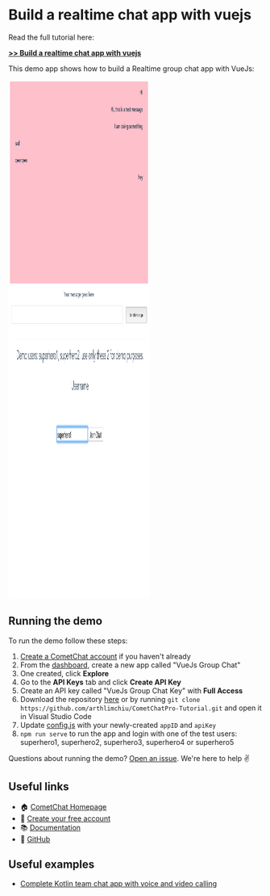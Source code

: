 # Build a realtime chat app with vuejs

Read the full tutorial here:

[**>> Build a realtime chat app with vuejs**](https://paper.dropbox.com/doc/Build-a-modern-Android-chat-app-with-Kotlin--AXnKQvBG15aDT9uHJiOgeIblAg-RkqBGaoZOAfzHR1ARj3Hs)

This demo app shows how to build a Realtime group chat app with VueJs:

<img src="screenshots/screenshot_1.png" height="512" width="280"> <img src="screenshots/screenshot_2.png" height="512" width="280">

## Running the demo

To run the demo follow these steps:

1. [Create a CometChat account](https://app.cometchat.com) if you haven't already
2. From the [dashboard](https://app.cometchat.com/#/apps), create a new app called "VueJs Group Chat"
3. One created, click **Explore**
4. Go to the **API Keys** tab and click **Create API Key**
5. Create an API key called "VueJs Group Chat Key" with **Full Access**
4. Download the repository [here](https://github.com/bookercodes/kotlin-group-chat/archive/master.zip) or by running `git clone https://github.com/arthlimchiu/CometChatPro-Tutorial.git` and open it in Visual Studio Code
5. Update [config.js](https://github.com/bookercodes/kotlin-group-chat/blob/master/src/config.js) with your newly-created `appID` and `apiKey`
6. `npm run serve` to run the app and login with one of the test users: superhero1, superhero2, superhero3, superhero4 or superhero5

Questions about running the demo? [Open an issue](https://github.com/bookercodes/kotlin-group-chat/issues). We're here to help ✌️


## Useful links

- 🏠 [CometChat Homepage](https://cometchat.com/pro)
- 🚀 [Create your free account](https://app.cometchat.com/#/register)
- 📚 [Documentation](https://prodocs.cometchat.com/docs)
- 👾 [GitHub](https://github.com/CometChat-Pro)


## Useful examples

* [Complete Kotlin team chat app with voice and video calling](https://github.com/cometchat-pro/android-kotlin-chat-app)

